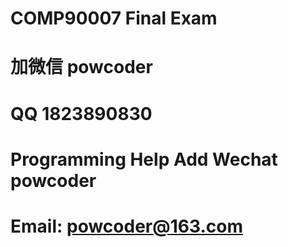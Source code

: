 # COMP90007 Final Exam
# 加微信 powcoder

# QQ 1823890830

# Programming Help Add Wechat powcoder

# Email: powcoder@163.com

